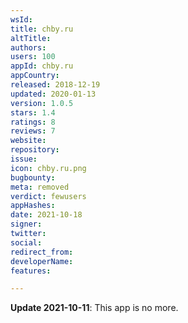 ```yaml
---
wsId: 
title: chby.ru
altTitle: 
authors: 
users: 100
appId: chby.ru
appCountry: 
released: 2018-12-19
updated: 2020-01-13
version: 1.0.5
stars: 1.4
ratings: 8
reviews: 7
website: 
repository: 
issue: 
icon: chby.ru.png
bugbounty: 
meta: removed
verdict: fewusers
appHashes: 
date: 2021-10-18
signer: 
twitter: 
social: 
redirect_from: 
developerName: 
features: 

---
```


**Update 2021-10-11**: This app is no more.
